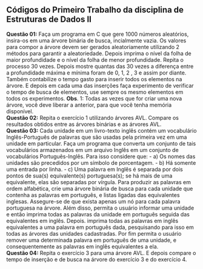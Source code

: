 ## Códigos do Primeiro Trabalho da disciplina de Estruturas de Dados II

<b>Questão 01:</b> Faça um programa em C que gere 1000 números aleatórios, insira-os em uma árvore binária de busca, incialmente vazia. Os valores para compor a árvore devem ser gerados aleatoriamente utilizando 2 métodos para garantir a aleatoriedade. Depois imprima o nível da folha de maior profundidade e o nível da folha de menor profundidade. Repita o processo 30 vezes. Depois mostre quantas das 30 vezes a diferença entre a profundidade máxima e mínima foram de 0, 1, 2 , 3 e assim por diante. Também contabilize o tempo gasto para inserir todos os elementos na árvore. E depois em cada uma das inserções faça experimento de verificar o tempo de busca de elementos, use sempre os mesmo elementos em todos os experimentos. **Obs**. 1: Todas as vezes que for criar uma nova árvore, você deve liberar a anterior, para que você tenha memória disponível.
<br>
<b>Questão 02:</b> Repita o exercício 1 utilizando árvores AVL. Compare os resultados obtidos entre as árvores binárias e as árvores AVL.
<br>
<b>Questão 03:</b> Cada unidade em um livro-texto inglês contém um vocabulário Inglês-Português de palavras que são usadas pela primeira vez em uma unidade em particular. Faça um programa que converta um conjunto de tais vocabulários armazenados em um arquivo Inglês em um conjunto de vocabulários Português-Inglês. Para isso considere que:
	- a) Os nomes das unidades são precedidos por um símbolo de porcentagem.
	- b) Há somente uma entrada por linha.
	- c) Uma palavra em Inglês é separada por dois pontos de sua(s) equivalente(s) portuguesa(s); se há mais de uma equivalente, elas são separadas por vírgula.
Para produzir as palavras em ordem alfabética, crie uma árvore binária de busca para cada unidade que contenha as palavras em português, e listas ligadas das equivalentes inglesas. Assegure-se de que exista apenas um nó para cada palavra portuguesa na árvore. Além disso, permita o usuário informar uma unidade e então imprima todas as palavras da unidade em português seguida das equivalentes em inglês. Depois. imprima todas as palavras em inglês equivalentes a uma palavra em português dada, pesquisando para isso em todas as árvores das unidades cadastradas. Por fim permita o usuário remover uma determinada palavra em português de uma unidade, e consequentemente as palavras em inglês equivalentes a ela.
<br>
<b>Questão 04:</b> Repita o exercício 3 para uma árvore AVL. E depois compare o tempo de inserção e de busca na árvore do exercício 3 e do exercício 4.
<br>